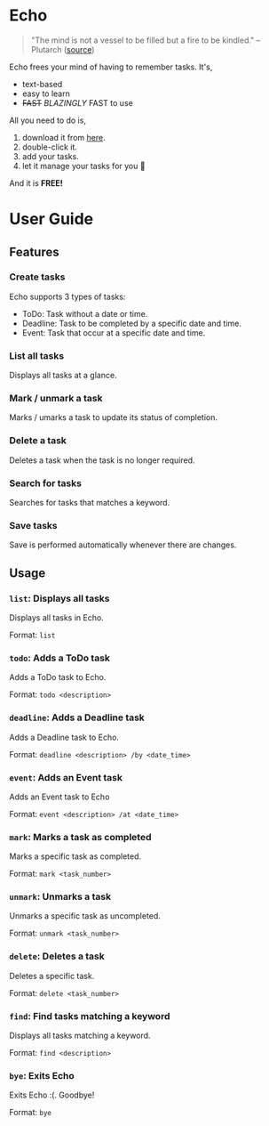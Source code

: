 # Echo
> "The mind is not a vessel to be filled but a fire to be kindled." – Plutarch ([source](https://medium.com/thethursdaythought/the-mind-is-not-a-vessel-to-be-filled-but-a-fire-to-be-kindled-8a3bedb7c4c4))

Echo frees your mind of having to remember tasks. It's,
- text-based
- easy to learn
- ~~FAST~~ _BLAZINGLY_ FAST to use

All you need to do is,
1. download it from [here](https://github.com/atmh/ip/releases/tag/v0.1).
2. double-click it.
3. add your tasks.
4. let it manage your tasks for you 📜 

And it is **FREE!**

# User Guide

## Features 

### Create tasks

Echo supports 3 types of tasks:

- ToDo: Task without a date or time.
- Deadline: Task to be completed by a specific date and time.
- Event: Task that occur at a specific date and time.

### List all tasks

Displays all tasks at a glance.

### Mark / unmark a task

Marks / umarks a task to update its status of completion.

### Delete a task

Deletes a task when the task is no longer required.

### Search for tasks

Searches for tasks that matches a keyword.

### Save tasks

Save is performed automatically whenever there are changes.

## Usage

### `list`: Displays all tasks

Displays all tasks in Echo.

Format:
`list`

### `todo`: Adds a ToDo task

Adds a ToDo task to Echo.

Format:
`todo <description>`

### `deadline`: Adds a Deadline task

Adds a Deadline task to Echo.

Format:
`deadline <description> /by <date_time>`

### `event`: Adds an Event task

Adds an Event task to Echo

Format: `event <description> /at <date_time>`

### `mark`: Marks a task as completed

Marks a specific task as completed.

Format: `mark <task_number>`

### `unmark`: Unmarks a task

Unmarks a specific task as uncompleted.

Format: `unmark <task_number>`

### `delete`: Deletes a task

Deletes a specific task.

Format: `delete <task_number>`

### `find`: Find tasks matching a keyword

Displays all tasks matching a keyword.

Format: `find <description>`

### `bye`: Exits Echo

Exits Echo :(. Goodbye!

Format: `bye`

